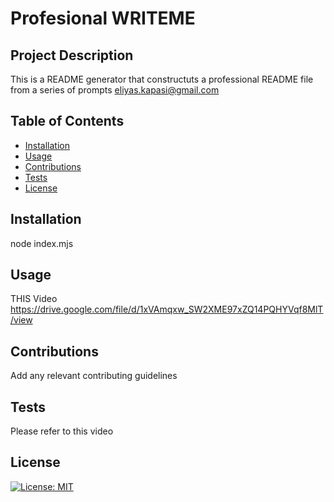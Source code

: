 
  # Profesional WRITEME
  
  ## Project Description 
  This is a README generator that constructuts a professional README file from a series of prompts eliyas.kapasi@gmail.com

  ## Table of Contents
  - [Installation](#installation)
  - [Usage](#usage)
  - [Contributions](#contributions)
  - [Tests](#test)
  - [License](#license)

  ## Installation 
  node index.mjs

  ## Usage 
  THIS Video 
  https://drive.google.com/file/d/1xVAmqxw_SW2XME97xZQ14PQHYVqf8MlT/view
  

  ## Contributions 
  Add any relevant contributing guidelines

  ## Tests 
  Please refer to this video

  ## License
  [![License: MIT](https://img.shields.io/badge/License-MIT-yellow.svg)](https://opensource.org/licenses/MIT)

    